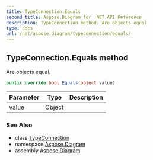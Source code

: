 ```yaml
---
title: TypeConnection.Equals
second_title: Aspose.Diagram for .NET API Reference
description: TypeConnection method. Are objects equal
type: docs
url: /net/aspose.diagram/typeconnection/equals/
---
```

## TypeConnection.Equals method

Are objects equal.

```csharp
public override bool Equals(object value)
```

| Parameter | Type | Description |
| --- | --- | --- |
| value | Object |  |

### See Also

* class [TypeConnection](../)
* namespace [Aspose.Diagram](../../typeconnection/)
* assembly [Aspose.Diagram](../../../)


